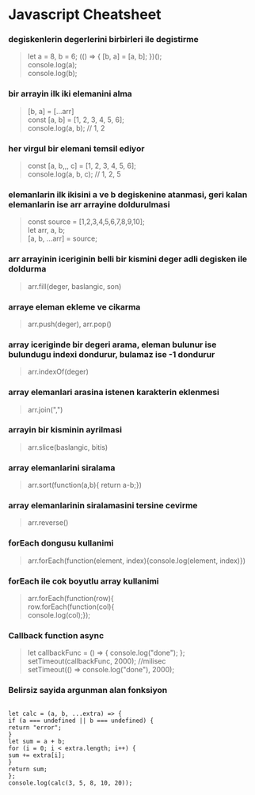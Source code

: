 # Javascript Cheatsheet

### degiskenlerin degerlerini birbirleri ile degistirme

> let a = 8, b = 6;
> (() => {
> [b, a] = [a, b];
> })();  
> console.log(a);  
> console.log(b);

### bir arrayin ilk iki elemanini alma

> [b, a] = [...arr]  
> const [a, b] = [1, 2, 3, 4, 5, 6];  
> console.log(a, b); // 1, 2

### her virgul bir elemani temsil ediyor

> const [a, b,,, c] = [1, 2, 3, 4, 5, 6];  
> console.log(a, b, c); // 1, 2, 5

### elemanlarin ilk ikisini a ve b degiskenine atanmasi, geri kalan elemanlarin ise arr arrayine doldurulmasi

> const source = [1,2,3,4,5,6,7,8,9,10];  
> let arr, a, b;  
> [a, b, ...arr] = source;

### arr arrayinin iceriginin belli bir kismini deger adli degisken ile doldurma

> arr.fill(deger, baslangic, son)

### arraye eleman ekleme ve cikarma

> arr.push(deger), arr.pop()

### array iceriginde bir degeri arama, eleman bulunur ise bulundugu indexi dondurur, bulamaz ise -1 dondurur

> arr.indexOf(deger)

### array elemanlari arasina istenen karakterin eklenmesi

> arr.join(",")

### arrayin bir kisminin ayrilmasi

> arr.slice(baslangic, bitis)

### array elemanlarini siralama

> arr.sort(function(a,b){ return a-b;})

### array elemanlarinin siralamasini tersine cevirme

> arr.reverse()

### forEach dongusu kullanimi

> arr.forEach(function(element, index){console.log(element, index)})

### forEach ile cok boyutlu array kullanimi

> arr.forEach(function(row){  
> row.forEach(function(col){  
> console.log(col);});

### Callback function async

> let callbackFunc = () => {
> console.log("done");
> };  
> setTimeout(callbackFunc, 2000); //milisec  
> setTimeout(() => console.log("done"), 2000);

### Belirsiz sayida argunman alan fonksiyon

<pre>
<code>
let calc = (a, b, ...extra) => {  
if (a === undefined || b === undefined) {
return "error";
}  
let sum = a + b;  
for (i = 0; i < extra.length; i++) {
sum += extra[i];
}  
return sum;  
};  
console.log(calc(3, 5, 8, 10, 20));
</code>
</pre>
